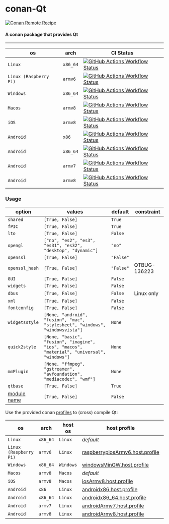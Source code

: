 # conan-Qt

[![Conan Remote Recipe](https://img.shields.io/badge/dynamic/json?url=https%3A%2F%2Fapi.github.com%2Frepos%2FPrivatehive%2Fconan-Qt%2Fproperties%2Fvalues&query=%24%5B0%5D.value&style=flat&logo=conan&label=conan&color=%232980b9)](https://conan.privatehive.de/ui/repos/tree/General/public-conan/de.privatehive/qt) 

#### A conan package that provides Qt

---

| os                     | arch     | CI Status                                                                                                                                                                                                                                                 |
| ---------------------- | -------- | --------------------------------------------------------------------------------------------------------------------------------------------------------------------------------------------------------------------------------------------------------- |
| `Linux`                | `x86_64` | [![GitHub Actions Workflow Status](https://img.shields.io/github/actions/workflow/status/Privatehive/conan-Qt/main.yml?branch=master&style=flat&logo=github&label=create+package)](https://github.com/Privatehive/conan-Qt/actions?query=branch%3Amaster) |
| `Linux (Raspberry Pi)` | `armv6`  | [![GitHub Actions Workflow Status](https://img.shields.io/github/actions/workflow/status/Privatehive/conan-Qt/main.yml?branch=master&style=flat&logo=github&label=create+package)](https://github.com/Privatehive/conan-Qt/actions?query=branch%3Amaster) |
| `Windows`              | `x86_64` | [![GitHub Actions Workflow Status](https://img.shields.io/github/actions/workflow/status/Privatehive/conan-Qt/main.yml?branch=master&style=flat&logo=github&label=create+package)](https://github.com/Privatehive/conan-Qt/actions?query=branch%3Amaster) |
| `Macos`                | `armv8`  | [![GitHub Actions Workflow Status](https://img.shields.io/github/actions/workflow/status/Privatehive/conan-Qt/main.yml?branch=master&style=flat&logo=github&label=create+package)](https://github.com/Privatehive/conan-Qt/actions?query=branch%3Amaster) |
| `iOS`                  | `armv8`  | [![GitHub Actions Workflow Status](https://img.shields.io/github/actions/workflow/status/Privatehive/conan-Qt/main.yml?branch=master&style=flat&logo=github&label=create+package)](https://github.com/Privatehive/conan-Qt/actions?query=branch%3Amaster) |
| `Android`              | `x86`    | [![GitHub Actions Workflow Status](https://img.shields.io/github/actions/workflow/status/Privatehive/conan-Qt/main.yml?branch=master&style=flat&logo=github&label=create+package)](https://github.com/Privatehive/conan-Qt/actions?query=branch%3Amaster) |
| `Android`              | `x86_64` | [![GitHub Actions Workflow Status](https://img.shields.io/github/actions/workflow/status/Privatehive/conan-Qt/main.yml?branch=master&style=flat&logo=github&label=create+package)](https://github.com/Privatehive/conan-Qt/actions?query=branch%3Amaster) |
| `Android`              | `armv7`  | [![GitHub Actions Workflow Status](https://img.shields.io/github/actions/workflow/status/Privatehive/conan-Qt/main.yml?branch=master&style=flat&logo=github&label=create+package)](https://github.com/Privatehive/conan-Qt/actions?query=branch%3Amaster) |
| `Android`              | `armv8`  | [![GitHub Actions Workflow Status](https://img.shields.io/github/actions/workflow/status/Privatehive/conan-Qt/main.yml?branch=master&style=flat&logo=github&label=create+package)](https://github.com/Privatehive/conan-Qt/actions?query=branch%3Amaster) |

### Usage

| option                                                        | values                                                                                     | default   | constraint   |
| ------------------------------------------------------------- | ------------------------------------------------------------------------------------------ | --------- | ------------ |
| `shared`                                                      | `[True, False]`                                                                            | `True`    |              |
| `fPIC`                                                        | `[True, False]`                                                                            | `True`    |              |
| `lto`                                                         | `[True, False]`                                                                            | `False`   |              |
| `opengl`                                                      | `["no", "es2", "es3", "es31", "es32", "desktop", "dynamic"]`                               | `"no"`    |              |
| `openssl`                                                     | `[True, False]`                                                                            | `"False"` |              |
| `openssl_hash`                                                | `[True, False]`                                                                            | `"False"` | QTBUG-136223 |
| `GUI`                                                         | `[True, False]`                                                                            | `False`   |              |
| `widgets`                                                     | `[True, False]`                                                                            | `False`   |              |
| `dbus`                                                        | `[True, False]`                                                                            | `False`   | Linux only   |
| `xml`                                                         | `[True, False]`                                                                            | `False`   |              |
| `fontconfig`                                                  | `[True, False]`                                                                            | `False`   |              |
| `widgetsstyle`                                                | `[None, "android", "fusion", "mac", "stylesheet", "windows", "windowsvista"]`              | `None`    |              |
| `quick2style`                                                 | `[None, "basic", "fusion", "imagine", "ios", "macos", "material", "universal", "windows"]` | `None`    |              |
| `mmPlugin`                                                    | `[None, "ffmpeg", "gstreamer", "avfoundation", "mediacodec", "wmf"]`                       | `None`    |              |
| `qtbase`                                                      | `[True, False]`                                                                            | `True`    |              |
| [module name](https://github.com/qt/qt5/blob/dev/.gitmodules) | `[True, False]`                                                                            | `False`   |              |

Use the provided conan [profiles](./profiles) to (cross) compile Qt:

| os                     | arch     | host os   | host profile                                                                  | build profile                                                       |
| ---------------------- | -------- | --------- | ----------------------------------------------------------------------------- | ------------------------------------------------------------------- |
| `Linux`                | `x86_64` | `Linux`   | *default*                                                                     | *default*                                                           |
| `Linux (Raspberry Pi)` | `armv6`  | `Linux`   | [raspberrypiosArmv6.host.profile](./profiles/raspberrypiosArmv6.host.profile) | *default*                                                           |
| `Windows`              | `x86_64` | `Windows` | [windowsMinGW.host.profile](./profiles/windowsMinGW.host.profile)             | [windowsMinGW.build.profile](./profiles/windowsMinGW.build.profile) |
| `Macos`                | `armv8`  | `Macos`   | *default*                                                                     | *default*                                                           |
| `iOS`                  | `armv8`  | `Macos`   | [iosArmv8.host.profile](./profiles/iosArmv8.host.profile)                     | *default*                                                           |
| `Android`              | `x86`    | `Linux`   | [androidx86.host.profile](./profiles/androidx86.host.profile)                 | [android.build.profile](./profiles/android.build.profile)           |
| `Android`              | `x86_64` | `Linux`   | [androidx86_64.host.profile](./profiles/androidx86_64.host.profile)           | [android.build.profile](./profiles/android.build.profile)           |
| `Android`              | `armv7`  | `Linux`   | [androidArmv7.host.profile](./profiles/androidArmv7.host.profile)             | [android.build.profile](./profiles/android.build.profile)           |
| `Android`              | `armv8`  | `Linux`   | [androidArmv8.host.profile](./profiles/androidArmv8.host.profile)             | [android.build.profile](./profiles/android.build.profile)           |
